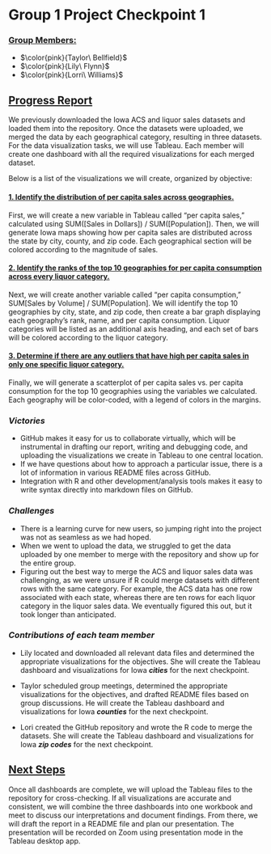# Group 1 Project Checkpoint 1

### <ins>**Group Members:**<ins> 
* $\color{pink}{Taylor\ Bellfield}$
* $\color{pink}{Lily\ Flynn}$
* $\color{pink}{Lorri\ Williams}$

## <ins>Progress Report<ins>
We previously downloaded the Iowa ACS and liquor sales datasets and loaded them into the repository. Once the datasets were uploaded, we merged the data by each geographical category, resulting in three datasets. For the data visualization tasks, we will use Tableau. Each member will create one dashboard with all the required visualizations for each merged dataset. 

Below is a list of the visualizations we will create, organized by objective:

#### <ins>1. Identify the distribution of per capita sales across geographies.<ins> 

First, we will create a new variable in Tableau called “per capita sales,” calculated using SUM([Sales in Dollars]) / SUM([Population]). Then, we will generate Iowa maps showing how per capita sales are distributed across the state by city, county, and zip code. Each geographical section will be colored according to the magnitude of sales. 


#### <ins>2. Identify the ranks of the top 10 geographies for per capita consumption across every liquor category.<ins>

Next, we will create another variable called “per capita consumption,” SUM[Sales by Volume] / SUM[Population]. We will identify the top 10 geographies by city, state, and zip code, then create a bar graph displaying each geography’s rank, name, and per capita consumption. Liquor categories will be listed as an additional axis heading, and each set of bars will be colored according to the liquor category.

#### <ins>3. Determine if there are any outliers that have high per capita sales in only one specific liquor category.<ins>

Finally, we will generate a scatterplot of per capita sales vs. per capita consumption for the top 10 geographies using the variables we calculated. Each geography will be color-coded, with a legend of colors in the margins.    

### ***Victories***
* GitHub makes it easy for us to collaborate virtually, which will be instrumental in drafting our report, writing and debugging code, and uploading the visualizations we create in Tableau to one central location. 
* If we have questions about how to approach a particular issue, there is a lot of information in various README files across GitHub. 
* Integration with R and other development/analysis tools makes it easy to write syntax directly into markdown files on GitHub.

### ***Challenges***
* There is a learning curve for new users, so jumping right into the project was not as seamless as we had hoped.
* When we went to upload the data, we struggled to get the data uploaded by one member to merge with the repository and show up for the entire group.
* Figuring out the best way to merge the ACS and liquor sales data was challenging, as we were unsure if R could merge datasets with different rows with the same category. For example, the ACS data has one row associated with each state, whereas there are ten rows for each liquor category in the liquor sales data. We eventually figured this out, but it took longer than anticipated. 

### ***Contributions of each team member***
* Lily located and downloaded all relevant data files and determined the appropriate visualizations for the objectives. She will create the Tableau dashboard and visualizations for Iowa ***cities*** for the next checkpoint.

* Taylor scheduled group meetings, determined the appropriate visualizations for the objectives, and drafted README files based on group discussions. He will create the Tableau dashboard and visualizations for Iowa ***counties*** for the next checkpoint. 

* Lori created the GitHub repository and wrote the R code to merge the datasets. She will create the Tableau dashboard and visualizations for Iowa ***zip codes*** for the next checkpoint.

## <ins>Next Steps<ins>
Once all dashboards are complete, we will upload the Tableau files to the repository for cross-checking. If all visualizations are accurate and consistent, we will combine the three dashboards into one workbook and meet to discuss our interpretations and document findings. From there, we will draft the report in a README file and plan our presentation. The presentation will be recorded on Zoom using presentation mode in the Tableau desktop app. 
